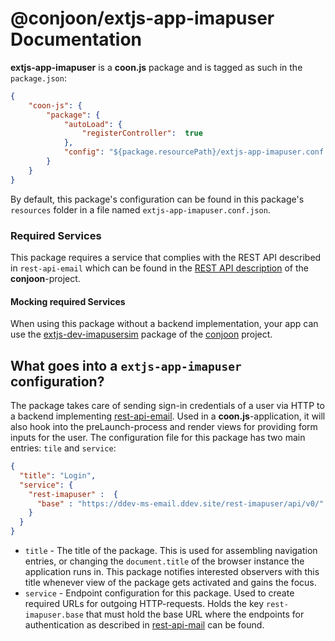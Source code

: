 # @conjoon/extjs-app-imapuser Documentation

**extjs-app-imapuser** is a **coon.js** package and is tagged as such in the
`package.json`:

```json
{
    "coon-js": {
        "package": {
            "autoLoad": {
                "registerController":  true
            },
            "config": "${package.resourcePath}/extjs-app-imapuser.conf.json"
        }
    }
}
```

By default, this package's configuration can be found in this package's `resources` folder
in a file named `extjs-app-imapuser.conf.json`.

### Required Services
This package requires a service that complies with the REST API described in `rest-api-email` which can be found
in the [REST API description](https://github.com/conjoon/rest-api-description) of the **conjoon**-project.

#### Mocking required Services
When using this package without a backend implementation, your app can use the 
[extjs-dev-imapusersim](https://github.com/conjoon/extjs-dev-imapusersim) package  of 
the [conjoon](https://github.com/conjoon) project.

## What goes into a `extjs-app-imapuser` configuration?

The package takes care of sending sign-in credentials of a user via HTTP to a backend 
implementing [rest-api-email](https://github.com/conjoon/rest-api-description). Used in a 
**coon.js**-application, it will also hook into the preLaunch-process and render views for providing
form inputs for the user.
The configuration file for this package has two main entries: `tile` and `service`:

```json
{
  "title": "Login",
  "service": {
    "rest-imapuser" :  {
      "base" : "https://ddev-ms-email.ddev.site/rest-imapuser/api/v0/"
    }
  }
}
```

- `title` - The title of the package. This is used for assembling navigation entries, or changing the
`document.title` of the browser instance the application runs in. This package notifies interested 
observers with this title whenever view of the package gets activated and gains the focus.
- `service` - Endpoint configuration for this package. Used to create required URLs for outgoing 
HTTP-requests. Holds the key `rest-imapuser.base` that must hold the base URL where the endpoints for authentication
as described in [rest-api-mail](https://github.com/conjoon/rest-api-description) can be found.
